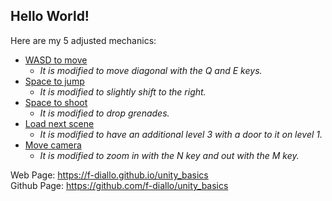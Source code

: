 ## Hello World!  

Here are my 5 adjusted mechanics:
- [WASD to move](buid_webgl_wasd_movement)
    - *It is modified to move diagonal with the Q and E keys.*
- [Space to jump](build_webgl_space2jump)
    - *It is modified to slightly shift to the right.*
- [Space to shoot](build_webgl_space2shoot)
    - *It is modified to drop grenades.*
- [Load next scene](build_webgl_load_next_scene)
    - *It is modified to have an additional level 3 with a door to it on level 1.*
- [Move camera](build_webgl_move_camera)
    - *It is modified to zoom in with the N key and out with the M key.*  

Web Page: <https://f-diallo.github.io/unity_basics>  
Github Page: <https://github.com/f-diallo/unity_basics>